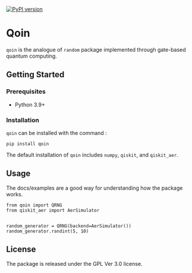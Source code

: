 [![PyPI version](https://img.shields.io/pypi/v/qoin)](//pypi.org/project/qoin)

# Qoin
`qoin` is the analogue of `random` package implemented through gate-based quantum computing.

## Getting Started

### Prerequisites
- Python 3.9+

### Installation
`qoin` can be installed with the command :
```
pip install qoin
```
The default installation of `qoin` includes `numpy`, `qiskit`, and `qiskit_aer`.

## Usage
The docs/examples are a good way for understanding how the package works.
```
from qoin import QRNG
from qiskit_aer import AerSimulator


random_generator = QRNG(backend=AerSimulator())
random_generator.randint(5, 10)
```

## License
The package is released under the GPL Ver 3.0 license.
